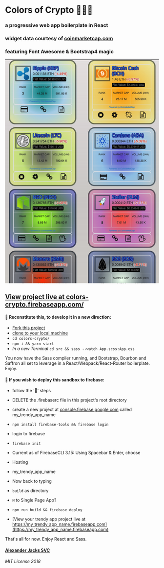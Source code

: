 # Colors of Crypto :flower_playing_cards::money_with_wings::sparkles:
### a progressive web app boilerplate in React
### widget data courtesy of [coinmarketcap.com](https://coinmarketcap.com/all/views/all/)
### featuring **Font Awesome** & **Bootstrap4** magic

![screenshot](/public/images/sshot2018Feb.png)

## [View project live at colors-crypto.firebaseapp.com/](https://colors-crypto.firebaseapp.com/)

#### :construction: Reconstitute this, to develop it in a new direction:
- [Fork this project](https://help.github.com/articles/fork-a-repo/)
- [clone to your local machine](https://help.github.com/articles/cloning-a-repository/)
- ```cd colors-crypto/```
- ```npm i && yarn start```
 - _In a new Terminal_
 ```cd src && sass --watch App.scss:App.css```

You now have the Sass compiler running, and Bootstrap, Bourbon and Saffron all set to leverage in a React/Webpack/React-Router boilerplate. Enjoy.

#### :rocket: If you wish to deploy this sandbox to firebase:
- follow the ':construction:' steps

- DELETE the .firebaserc file in this project's root directory

- create a new project at [console.firebase.google.com](firebase) called my_trendy_app_name
- ```npm install firebase-tools && firebase login```
- login to firebase
- ```firebase init```
- Current as of FirebaseCLI 3.15: Using Spacebar & Enter, choose
 - Hosting
 - my_trendy_app_name
- Now back to typing
 - ```build``` as directory
 - ```N``` to Single Page App?

- ```npm run build && firebase deploy```
- [View your trendy app project live at https://my_trendy_app_name.firebaseapp.com](https://my_trendy_app_name.firebaseapp.com)

That's all for now. Enjoy React and Sass.

#### [Alexander Jacks SVC](http://alexanderjacks.biz)

_MIT License 2018_
